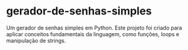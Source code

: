 # gerador-de-senhas-simples
Um gerador de senhas simples em Python. Este projeto foi criado para aplicar conceitos fundamentais da linguagem, como funções, loops e manipulação de strings.
